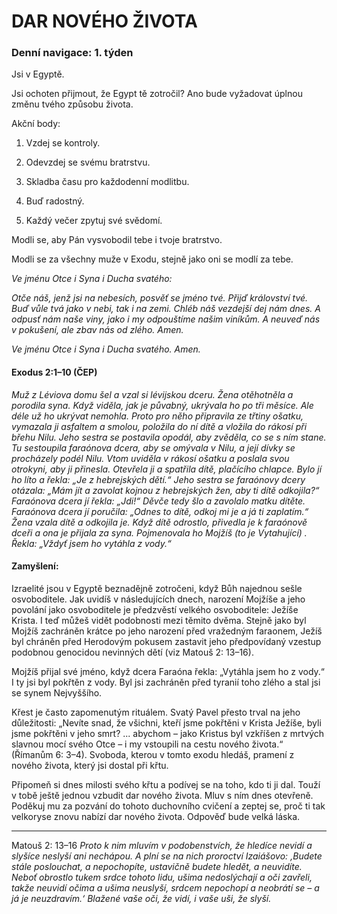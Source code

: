 # DAR NOVÉHO ŽIVOTA

### Denní navigace: 1. týden

Jsi v Egyptě.

Jsi ochoten přijmout, že Egypt tě zotročil? Ano bude vyžadovat úplnou změnu tvého způsobu života.

Akční body:
1. Vzdej se kontroly.

2. Odevzdej se svému bratrstvu.

3. Skladba času pro každodenní modlitbu.

4. Buď radostný.

5. Každý večer zpytuj své svědomí.

Modli se, aby Pán vysvobodil tebe i tvoje bratrstvo.

Modli se za všechny muže v Exodu, stejně jako oni se modlí za tebe.

*Ve jménu Otce i Syna i Ducha svatého:*

*Otče náš, jenž jsi na nebesích,*
*posvěť se jméno tvé.*
*Přijď království tvé.*
*Buď vůle tvá jako v nebi, tak i na zemi.*
*Chléb náš vezdejší dej nám dnes.*
*A odpusť nám naše viny,*
*jako i my odpouštíme našim viníkům.*
*A neuveď nás v pokušení,*
*ale zbav nás od zlého.*
*Amen.*

*Ve jménu Otce i Syna i Ducha svatého. Amen.*

#### Exodus 2:1–10 (ČEP)
*Muž z Léviova domu šel a vzal si lévijskou dceru. Žena otěhotněla a porodila syna. Když viděla, jak je půvabný, ukrývala ho po tři měsíce. Ale déle už ho ukrývat nemohla. Proto pro něho připravila ze třtiny ošatku, vymazala ji asfaltem a smolou, položila do ní dítě a vložila do rákosí při břehu Nilu. Jeho sestra se postavila opodál, aby zvěděla, co se s ním stane. Tu sestoupila faraónova dcera, aby se omývala v Nilu, a její dívky se procházely podél Nilu. Vtom uviděla v rákosí ošatku a poslala svou otrokyni, aby ji přinesla. Otevřela ji a spatřila dítě, plačícího chlapce. Bylo jí ho líto a řekla: „Je z hebrejských dětí.“ Jeho sestra se faraónovy dcery otázala: „Mám jít a zavolat kojnou z hebrejských žen, aby ti dítě odkojila?“ Faraónova dcera jí řekla: „Jdi!“ Děvče tedy šlo a zavolalo matku dítěte. Faraónova dcera jí poručila: „Odnes to dítě, odkoj mi je a já ti zaplatím.“ Žena vzala dítě a odkojila je. Když dítě odrostlo, přivedla je k faraónově dceři a ona je přijala za syna. Pojmenovala ho Mojžíš (to je Vytahující) . Řekla: „Vždyť jsem ho vytáhla z vody.“*

#### Zamyšlení:
Izraelité jsou v Egyptě beznadějně zotročeni, když Bůh najednou sešle osvoboditele. Jak uvidíš v následujících dnech, narození Mojžíše a jeho povolání jako osvoboditele je předzvěstí velkého osvoboditele: Ježíše Krista. I teď můžeš vidět podobnosti mezi těmito dvěma. Stejně jako byl Mojžíš zachráněn krátce po jeho narození před vražedným faraonem, Ježíš byl chráněn před Herodovým pokusem zastavit jeho předpovídaný vzestup podobnou genocidou nevinných dětí (viz Matouš 2: 13–16).

Mojžíš přijal své jméno, když dcera Faraóna řekla: „Vytáhla jsem ho z vody.“ I ty jsi byl pokřtěn z vody. Byl jsi zachráněn před tyranií toho zlého a stal jsi se synem Nejvyššího.

Křest je často zapomenutým rituálem. Svatý Pavel přesto trval na jeho důležitosti: „Nevíte snad, že všichni, kteří jsme pokřtěni v Krista Ježíše, byli jsme pokřtěni v jeho smrt? ... abychom – jako Kristus byl vzkříšen z mrtvých slavnou mocí svého Otce – i my vstoupili na cestu nového života.“ (Římanům 6: 3–4). Svoboda, kterou v tomto exodu hledáš, pramení z nového života, který jsi dostal při křtu.

Připomeň si dnes milosti svého křtu a podívej se na toho, kdo ti ji dal. Touží v tobě ještě jednou vzbudit dar nového života. Mluv s ním dnes otevřeně. Poděkuj mu za pozvání do tohoto duchovního cvičení a zeptej se, proč ti tak velkoryse znovu nabízí dar nového života. Odpověď bude velká láska.

-------------------------------------------------------------------------------
Matouš 2: 13–16 *Proto k nim mluvím v podobenstvích, že hledíce nevidí a slyšíce neslyší ani nechápou. A plní se na nich proroctví Izaiášovo: ‚Budete stále poslouchat, a nepochopíte, ustavičně budete hledět, a neuvidíte. Neboť obrostlo tukem srdce tohoto lidu, ušima nedoslýchají a oči zavřeli, takže neuvidí očima a ušima neuslyší, srdcem nepochopí a neobrátí se – a já je neuzdravím.‘ Blažené vaše oči, že vidí, i vaše uši, že slyší.*
